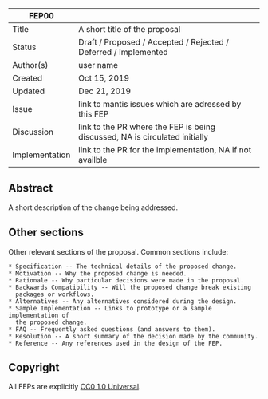 
| FEP00             |                                                                               |
|-------------------|-------------------------------------------------------------------------------|
| Title             | A short title of the proposal                                                 |
| Status            | Draft / Proposed / Accepted / Rejected / Deferred / Implemented               |
| Author(s)         | user name                                                                     |
| Created           | Oct 15, 2019                                                                  |
| Updated           | Dec 21, 2019                                                                  |
| Issue             | link to mantis issues which are adressed by this FEP                          |
| Discussion        | link to the PR where the FEP is being discussed, NA is circulated initially   |
| Implementation    | link to the PR for the implementation, NA if not availble                     |


## Abstract

A short description of the change being addressed.

## Other sections

Other relevant sections of the proposal.  Common sections include:

    * Specification -- The technical details of the proposed change.
    * Motivation -- Why the proposed change is needed.
    * Rationale -- Why particular decisions were made in the proposal.
    * Backwards Compatibility -- Will the proposed change break existing
      packages or workflows.
    * Alternatives -- Any alternatives considered during the design.
    * Sample Implementation -- Links to prototype or a sample implementation of
      the proposed change.
    * FAQ -- Frequently asked questions (and answers to them).
    * Resolution -- A short summary of the decision made by the community.
    * Reference -- Any references used in the design of the FEP.

## Copyright

All FEPs are explicitly [CC0 1.0 Universal](https://creativecommons.org/publicdomain/zero/1.0/).
